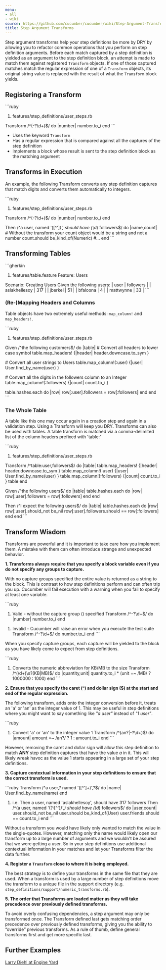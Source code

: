 ```yaml
---
menu:
- all
- wiki
source: https://github.com/cucumber/cucumber/wiki/Step-Argument-Transforms/
title: Step Argument Transforms
---
```


Step argument transforms help your step definitions be more by DRY by allowing you to refactor common operations that you perform on step definition arguments. Before each match captured by a step definition is yielded as an argument to the step definition block, an attempt is made to match them against registered `Transform` objects. If one of those captured matches match the regular expression of one of a `Transform` objects, its original string value is replaced with the result of what the `Transform` block yields.

Registering a Transform
-----------------------

\`\`\`ruby

1.  features/step\_definitions/user\_steps.rb

Transform /^(-?\\d+)$/ do |number|
number.to\_i
end
\`\`\`

-   Uses the keyword `Transform`
-   Has a regular expression that is compared against all the captures of the step definition
-   Implements a block whose result is sent to the step definition block as the matching argument

Transforms in Execution
-----------------------

An example, the following Transform converts any step definition captures that match digits and converts them automatically to integers.

\`\`\`ruby

1.  features/step\_definitions/user\_steps.rb

Transform /^(-?\\d+)$/ do |number|
number.to\_i
end

Then /^a user, named '(\[^'\]*)', should have (\\d*) followers$/ do |name,count|
\# Without the transform your count object would be a string and not a number
count.should be\_kind\_of(Numeric)
\#...
end
\`\`\`

Transforming Tables
-------------------

\`\`\`gherkin

1.  features/table.feature
    Feature: Users

Scenario: Creating Users
Given the following users:
| user | followers |
| aslakhellesoy | 317 |
| jberkel | 51 |
| bfaloona | 4 |
| mattwynne | 33 |
\`\`\`

### (Re-)Mapping Headers and Columns

Table objects have two extremely useful methods: `map_column!` and `map_headers!`.

\`\`\`ruby

1.  features/step\_definitions/user\_steps.rb

Given /^the following customers$/ do |table|
\# Convert all headers to lower case symbol
table.map\_headers! {|header| header.downcase.to\_sym }

\# Convert all user strings to Users
table.map\_column!(:user) {|user| User.find\_by\_name(user) }

\# Convert all the digits in the followers column to an Integer
table.map\_column!(:followers) {|count| count.to\_i }

table.hashes.each do |row|
row\[:user\].followers = row\[:followers\]
end
end
\`\`\`

### The Whole Table

A table like this one may occur again in a creation step and again in a validation step. Using a Transform will keep you DRY. Transforms can also be used with tables. A table transform is matched via a comma-delimited list of the column headers prefixed with 'table:'

\`\`\`ruby

1.  features/step\_definitions/user\_steps.rb

Transform /^table:user,followers$/ do |table|
table.map\_headers! {|header| header.downcase.to\_sym }
table.map\_column!(:user) {|user| User.find\_by\_name(user) }
table.map\_column!(:followers) {|count| count.to\_i }
table
end

Given /^the following users$/ do |table|
table.hashes.each do |row|
row\[:user\].followers = row\[:followers\]
end
end

Then /^I expect the following users$/ do |table|
table.hashes.each do |row|
row\[:user\].should\_not be\_nil
row\[:user\].followers.should == row\[:followers\]
end
end
\`\`\`

Transform Wisdom
----------------

Transforms are powerful and it is important to take care how you implement them. A mistake with them can often introduce strange and unexpected behavior.

**1. Transforms always require that you specify a block variable even if you do not specify any groups to capture.**

With no capture groups specified the entire value is returned as a string to the block. This is contrast to how step definitions perform and can often trip you up. Cucumber will fail execution with a warning when you fail to specify at least one variable.

\`\`\`ruby

1.  Valid - without the capture group () specified
    Transform /^-?\\d+$/ do |number|
    number.to\_i
    end

<!-- -->

1.  Invalid - Cucumber will raise an error when you execute the test suite
    Transform /^-?\\d+$/ do
    number.to\_i
    end
    \`\`\`

When you specify capture groups, each capture will be yielded to the block as you have likely come to expect from step definitions.

\`\`\`ruby

1.  Converts the numeric abbreviation for KB/MB to the size
    Transform /^(\\d+)\\s?(KB|MB)$/ do |quantity,unit|
    quantity.to\_i \* (unit =~ /MB/ ? 1000000 : 1000)
    end
    \`\`\`

**2. Ensure that you specify the caret (^) and dollar sign ($) at the start and end of the regular expression.**

The following transform, adds onto the integer conversion before it, treats an 'a' or 'an' as the integer value of 1. This may be useful in step definitions where you might want to say something like *"a user"* instead of *"1 user"*.

\`\`\`ruby

1.  Convert 'a' or 'an' to the integer value 1
    Transform /^(an?|-?\\d+)$/ do |amount|
    amount =~ /an?/ ? 1 : amount.to\_i
    end
    \`\`\`

However, removing the caret and dollar sign will allow this step definition to match **ANY** step definition captures that have the value *a* in it. This will likely wreak havoc as the value 1 starts appearing in a large set of your step definitions.

**3. Capture contextual information in your step definitions to ensure that the correct transform is used.**

\`\`\`ruby
Transform /^a user,? named '(\[^'\]+)',?$/ do |name|
User.find\_by\_name(name)
end

1.  i.e. Then a user, named 'aslakhellesoy', should have 317 followers
    Then /^(a user, named '(?:\[^'\]*)',) should have (\\d*) followers$/ do |user,count|
    user.should\_not be\_nil
    user.should be\_kind\_of(User)
    user.friends.should == count.to\_i
    end
    \`\`\`

Without a transform you would have likely only wanted to match the value in the single-quotes. However, matching only the name would likely open our transform up to a large number of arguments and we wouldn't be assured that we were getting a user. So in your step definitions use additional contextual information in your matches and let your Transforms filter the data further.

**4. Register a `Transform` close to where it is being employed.**

The best strategy is to define your transforms in the same file that they are used. When a transform is used by a large number of step definitions move the transform to a unique file in the support directory (e.g. `step_definitions/support/numeric_transforms.rb`).

**5. The order that Transforms are loaded matter as they will take precedence over previously defined transforms.**

To avoid overly confusing dependencies, a step argument may only be transformed once. The Transform defined last gets matching order precedence over previously defined transforms, giving you the ability to “override” previous transforms. As a rule of thumb, define general transforms first and get more specific last.

Further Examples
----------------

[Larry Diehl at Engine Yard](http://www.engineyard.com/blog/2009/cucumber-step-argument-transforms/)

